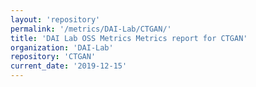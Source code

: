 ```yaml
---
layout: 'repository'
permalink: '/metrics/DAI-Lab/CTGAN/'
title: 'DAI Lab OSS Metrics Metrics report for CTGAN'
organization: 'DAI-Lab'
repository: 'CTGAN'
current_date: '2019-12-15'
---
```

